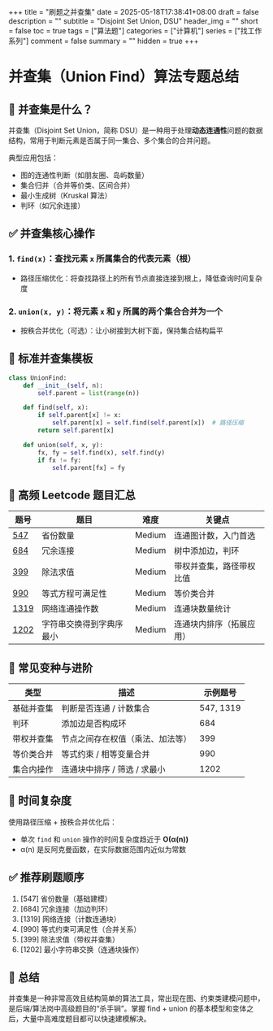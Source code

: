 +++
title = "刷题之并查集"
date = 2025-05-18T17:38:41+08:00
draft = false
description = ""
subtitle = "Disjoint Set Union, DSU"
header_img = ""
short = false
toc = true
tags = ["算法题"]
categories = ["计算机"]
series = ["找工作系列"]
comment = false
summary = ""
hidden = true
+++

# 并查集（Union Find）算法专题总结

## 📌 并查集是什么？

并查集（Disjoint Set Union，简称 DSU）是一种用于处理**动态连通性**问题的数据结构，常用于判断元素是否属于同一集合、多个集合的合并问题。

典型应用包括：

* 图的连通性判断（如朋友圈、岛屿数量）
* 集合归并（合并等价类、区间合并）
* 最小生成树（Kruskal 算法）
* 判环（如冗余连接）


## ✅ 并查集核心操作

### 1. `find(x)`：查找元素 `x` 所属集合的代表元素（根）

* 路径压缩优化：将查找路径上的所有节点直接连接到根上，降低查询时间复杂度

### 2. `union(x, y)`：将元素 `x` 和 `y` 所属的两个集合合并为一个

* 按秩合并优化（可选）：让小树接到大树下面，保持集合结构扁平

## 🧱 标准并查集模板

```python
class UnionFind:
    def __init__(self, n):
        self.parent = list(range(n))

    def find(self, x):
        if self.parent[x] != x:
            self.parent[x] = self.find(self.parent[x])  # 路径压缩
        return self.parent[x]

    def union(self, x, y):
        fx, fy = self.find(x), self.find(y)
        if fx != fy:
            self.parent[fx] = fy
```

## 🌟 高频 Leetcode 题目汇总

| 题号                                                                                  | 题目           | 难度     | 关键点          |
| ----------------------------------------------------------------------------------- | ------------ | ------ | ------------ |
| [547](https://leetcode.cn/problems/number-of-provinces)                             | 省份数量         | Medium | 连通图计数，入门首选   |
| [684](https://leetcode.cn/problems/redundant-connection)                            | 冗余连接         | Medium | 树中添加边，判环     |
| [399](https://leetcode.cn/problems/evaluate-division)                               | 除法求值         | Medium | 带权并查集，路径带权比值 |
| [990](https://leetcode.cn/problems/satisfiability-of-equality-equations)            | 等式方程可满足性     | Medium | 等价类合并        |
| [1319](https://leetcode.cn/problems/number-of-operations-to-make-network-connected) | 网络连通操作数      | Medium | 连通块数量统计      |
| [1202](https://leetcode.cn/problems/smallest-string-with-swaps)                     | 字符串交换得到字典序最小 | Medium | 连通块内排序（拓展应用） |

## 🧠 常见变种与进阶

| 类型    | 描述                | 示例题号      |
| ----- | ----------------- | --------- |
| 基础并查集 | 判断是否连通 / 计数集合     | 547, 1319 |
| 判环    | 添加边是否构成环          | 684       |
| 带权并查集 | 节点之间存在权值（乘法、加法等）  | 399       |
| 等价类合并 | 等式约束 / 相等变量合并     | 990       |
| 集合内操作 | 连通块中排序 / 筛选 / 求最小 | 1202      |

## 📌 时间复杂度

使用路径压缩 + 按秩合并优化后：

* 单次 `find` 和 `union` 操作的时间复杂度趋近于 **O(α(n))**
* α(n) 是反阿克曼函数，在实际数据范围内近似为常数

## ✅ 推荐刷题顺序

1. \[547] 省份数量（基础建模）
2. \[684] 冗余连接（加边判环）
3. \[1319] 网络连接（计数连通块）
4. \[990] 等式约束可满足性（合并关系）
5. \[399] 除法求值（带权并查集）
6. \[1202] 最小字符串交换（连通块操作）

## 🏁 总结

并查集是一种非常高效且结构简单的算法工具，常出现在图、约束类建模问题中，是后端/算法岗中高级题目的“杀手锏”。掌握 find + union 的基本模型和变体之后，大量中高难度题目都可以快速建模解决。
